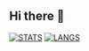 ## Hi there 👋

[![STATS](https://github-readme-stats.vercel.app/api?username=Salaeones&theme=tokyonight)](https://github.com/Salaeones/)
[![LANGS](https://github-readme-stats.vercel.app/api/top-langs/?username=Salaeones&theme=tokyonight)](https://github.com/Salaeones/)

